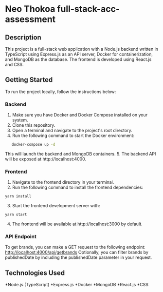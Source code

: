 # Neo Thokoa full-stack-acc-assessment

## Description

This project is a full-stack web application with a Node.js backend written in TypeScript using Express.js as an API server, Docker for containerization, and MongoDB as the database. The frontend is developed using React.js and CSS. 

## Getting Started

To run the project locally, follow the instructions below:

### Backend

1. Make sure you have Docker and Docker Compose installed on your system.
2. Clone this repository.
3. Open a terminal and navigate to the project's root directory.
4. Run the following command to start the Docker environment:
```bash
   docker-compose up -d
```
This will launch the backend and MongoDB containers.
5. The backend API will be exposed at http://localhost:4000.

### Frontend

1. Navigate to the frontend directory in your terminal.
2. Run the following command to install the frontend dependencies:
```bash
yarn install
```
3. Start the frontend development server with:

```bash
yarn start
```
4. The frontend will be available at http://localhost:3000 by default.

### API Endpoint

To get brands, you can make a GET request to the following endpoint:
<http://localhost:4000/api/getbrands>
Optionally, you can filter brands by publishedDate by including the publishedDate parameter in your request.

## Technologies Used

*Node.js (TypeScript)
*Express.js
*Docker
*MongoDB
*React.js
*CSS
